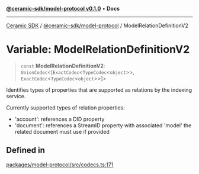 [**@ceramic-sdk/model-protocol v0.1.0**](../README.md) • **Docs**

***

[Ceramic SDK](../../../README.md) / [@ceramic-sdk/model-protocol](../README.md) / ModelRelationDefinitionV2

# Variable: ModelRelationDefinitionV2

> `const` **ModelRelationDefinitionV2**: `UnionCodec`\<[`ExactCodec`\<`TypeCodec`\<`object`\>\>, `ExactCodec`\<`TypeCodec`\<`object`\>\>]\>

Identifies types of properties that are supported as relations by the indexing service.

Currently supported types of relation properties:
- 'account': references a DID property
- 'document': references a StreamID property with associated 'model' the related document must use if provided

## Defined in

[packages/model-protocol/src/codecs.ts:171](https://github.com/ceramicstudio/ceramic-sdk/blob/2df74ee449b4c48a3a1f531066c64854fe2dc5dd/packages/model-protocol/src/codecs.ts#L171)

